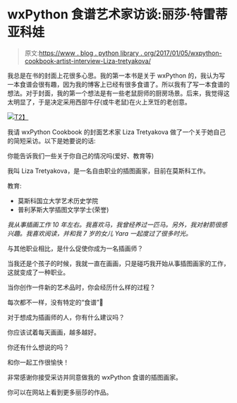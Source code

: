 # wxPython 食谱艺术家访谈:丽莎·特雷蒂亚科娃

> 原文:[https://www . blog . python library . org/2017/01/05/wxpython-cookbook-artist-interview-Liza-tretyakova/](https://www.blog.pythonlibrary.org/2017/01/05/wxpython-cookbook-artist-interview-liza-tretyakova/)

我总是在书的封面上花很多心思。我的第一本书是关于 wxPython 的，我认为写一本食谱会很有趣，因为我的博客上已经有很多食谱了。所以我有了写一本食谱的想法。对于封面，我的第一个想法是有一些老鼠厨师的厨房场景。后来，我觉得这太明显了，于是决定采用西部牛仔(或牛老鼠)在火上烹饪的老创意。

[![](../Images/926ce975a537b76a961e490f47107f0a.png)T2】](https://leanpub.com/wxpythoncookbook/)

我请 wxPython Cookbook 的封面艺术家 Liza Tretyakova 做了一个关于她自己的简短采访。以下是她要说的话:

你能告诉我们一些关于你自己的情况吗(爱好、教育等)

我叫 Liza Tretyakova，是一名自由职业的插图画家，目前在莫斯科工作。

教育:

*   莫斯科国立大学艺术历史学院
*   普利茅斯大学插图文学学士(荣誉)

 *我从事插画工作 10 年左右。我喜欢马，我曾经养过一匹马。另外，我对射箭很感兴趣。我喜欢阅读，并和我 7 岁的女儿 Yara 一起度过了很多时光。*

与其他职业相比，是什么促使你成为一名插画师？

当我还是个孩子的时候，我就一直在画画，只是碰巧我开始从事插图画家的工作，这就变成了一种职业。

当你创作一件新的艺术品时，你会经历什么样的过程？

每次都不一样，没有特定的“食谱”🙂

对于想成为插画师的人，你有什么建议吗？

你应该试着每天画画，越多越好。

你还有什么想说的吗？

和你一起工作很愉快！

非常感谢你接受采访并同意做我的 wxPython 食谱的插图画家。

你可以在网站上看到更多丽莎的作品。